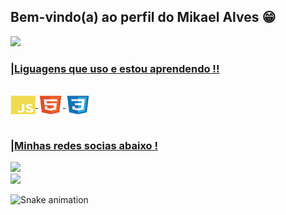 ## Bem-vindo(a) ao perfil do Mikael Alves 😁

 <div>
  <a href="https://github.com/Mkzinho012">
  <img height="180em" src="https://github-readme-stats.vercel.app/api?username=Mkzinho012&show_icons=true&theme=dracula&include_all_commits=true&count_private=true"/>

  ### |Liguagens que uso e estou aprendendo !!
</div>
<div style="display: inline_block"><br>
  <img align="center" alt="Js" height="30" width="40" src="https://raw.githubusercontent.com/devicons/devicon/master/icons/javascript/javascript-plain.svg">
  <img align="center" alt="HTML" height="30" width="40" src="https://raw.githubusercontent.com/devicons/devicon/master/icons/html5/html5-original.svg">
  <img align="center" alt="CSS" height="30" width="40" src="https://raw.githubusercontent.com/devicons/devicon/master/icons/css3/css3-original.svg">
</div>
 
 <br>
 
  ### |Minhas redes socias abaixo !
 
<div> 
  
  <a href="https://www.instagram.com/code_esy/" target="_blank"><img src="https://img.shields.io/badge/-Instagram-%23E4405F?style=for-the-badge&logo=instagram&logoColor=white" target="_blank"></a>  
  <a href="https://https://www.linkedin.com/in/mikael-alves-583bbb218/" target="_blank"><img src="https://img.shields.io/badge/-LinkedIn-%230077B5?style=for-the-badge&logo=linkedin&logoColor=white" target="_blank"></a> 
 
  ![Snake animation](https://github.com/devemdobro/devemdobro/blob/output/github-contribution-grid-snake.svg)

</div>
